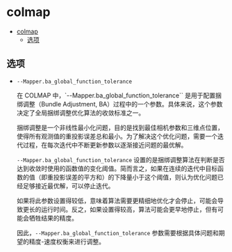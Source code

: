 # colmap

- [colmap](#colmap)
  - [选项](#选项)

## 选项

- `--Mapper.ba_global_function_tolerance`

  在 COLMAP 中，`--Mapper.ba_global_function_tolerance`` 是用于配置捆绑调整（Bundle Adjustment, BA）过程中的一个参数。具体来说，这个参数决定了全局捆绑调整优化算法的收敛标准之一。

  捆绑调整是一个非线性最小化问题，目的是找到最佳相机参数和三维点位置，使得所有观测值的重投影误差总和最小。为了解决这个优化问题，需要一个迭代过程，在每次迭代中不断更新参数以逐渐接近问题的最优解。

  `--Mapper.ba_global_function_tolerance` 设置的是捆绑调整算法在判断是否达到收敛时使用的函数值的变化阈值。简而言之，如果在连续的迭代中目标函数的值（即重投影误差的平方和）的下降量小于这个阈值，则认为优化问题已经足够接近最优解，可以停止迭代。

  如果将此参数设置得较低，意味着算法需要更精细地优化才会停止，可能会导致更长的运行时间。反之，如果设置得较高，算法可能会更早地停止，但有可能会牺牲结果的精度。

  因此，`--Mapper.ba_global_function_tolerance` 参数需要根据具体问题和期望的精度-速度权衡来进行调整。


